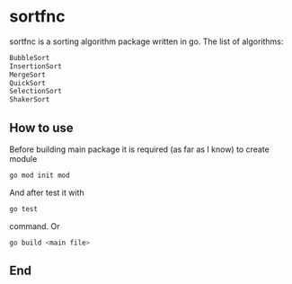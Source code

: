 # sortfnc
sortfnc is a sorting algorithm package written in go.
The list of algorithms:
```bash
BubbleSort
InsertionSort
MergeSort
QuickSort
SelectionSort
ShakerSort
```

## How to use
Before building main package it is required (as far as I know) to create module 
```bash
go mod init mod
```
And after test it with
```bash
go test
```
command. Or 
```bash
go build <main file>
```

## End



